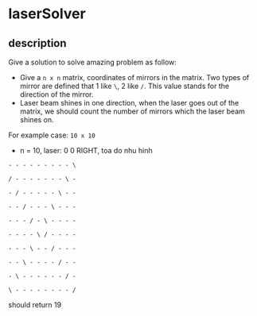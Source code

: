 # laserSolver
## description
Give a solution to solve amazing problem as follow:

* Give a `n x n` matrix, coordinates of mirrors in the matrix. Two types of mirror are defined that 1 like `\`, 2 like `/`.
This value stands for the direction of the mirror.
* Laser beam shines in one direction, when the laser goes out of the matrix, we should count the number of mirrors which 
the laser beam shines on. 

For example case: `10 x 10`

* n = 10, laser: 0 0 RIGHT, toa do nhu hinh

`- - - - - - - - - \`

`/ - - - - - - - \ -`

`- / - - - - - \ - -`

`- - / - - - \ - - -`

`- - - / - \ - - - -`

`- - - - \ / - - - -`

`- - - \ - - / - - -`

`- - \ - - - - / - -`

`- \ - - - - - - / -`

`\ - - - - - - - - /`

should return 19
